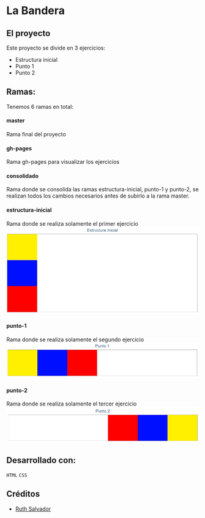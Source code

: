# La Bandera

## El proyecto
Este proyecto se divide en 3 ejercicios:
* Estructura inicial
* Punto 1
* Punto 2

## Ramas:
Tenemos 6 ramas en total:
#### master
Rama final del proyecto
#### gh-pages
Rama gh-pages para visualizar los ejercicios
#### consolidado
Rama donde se consolida las ramas estructura-inicial, punto-1 y punto-2, se realizan todos los cambios necesarios antes de subirlo a la rama master.
#### estructura-inicial
Rama donde se realiza solamente el primer ejercicio
![estructura-inicial](assets/img-readme/estructura-inicial.jpg)
#### punto-1
Rama donde se realiza solamente el segundo ejercicio
![punto-1](assets/img-readme/punto-1.jpg)
#### punto-2
Rama donde se realiza solamente el tercer ejercicio
![punto-2](assets/img-readme/punto-2.jpg)

## Desarrollado con:
`HTML` `CSS`

##  Créditos
* [Ruth Salvador](https://github.com/RuthSalvador)
